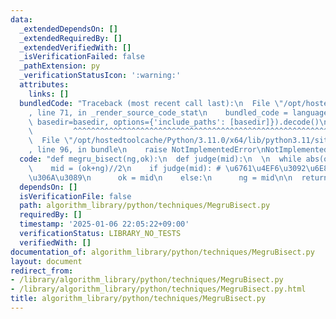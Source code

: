 ```yaml
---
data:
  _extendedDependsOn: []
  _extendedRequiredBy: []
  _extendedVerifiedWith: []
  _isVerificationFailed: false
  _pathExtension: py
  _verificationStatusIcon: ':warning:'
  attributes:
    links: []
  bundledCode: "Traceback (most recent call last):\n  File \"/opt/hostedtoolcache/Python/3.11.0/x64/lib/python3.11/site-packages/onlinejudge_verify/documentation/build.py\"\
    , line 71, in _render_source_code_stat\n    bundled_code = language.bundle(stat.path,\
    \ basedir=basedir, options={'include_paths': [basedir]}).decode()\n          \
    \         ^^^^^^^^^^^^^^^^^^^^^^^^^^^^^^^^^^^^^^^^^^^^^^^^^^^^^^^^^^^^^^^^^^^^^^^^^^^^^^^^^\n\
    \  File \"/opt/hostedtoolcache/Python/3.11.0/x64/lib/python3.11/site-packages/onlinejudge_verify/languages/python.py\"\
    , line 96, in bundle\n    raise NotImplementedError\nNotImplementedError\n"
  code: "def megru_bisect(ng,ok):\n  def judge(mid):\n  \n  while abs(ok-ng)>1:\n\
    \    mid = (ok+ng)//2\n    if judge(mid): # \u6761\u4EF6\u3092\u6E80\u305F\u3059\
    \u306A\u3089\n      ok = mid\n    else:\n      ng = mid\n\n  return ng,ok"
  dependsOn: []
  isVerificationFile: false
  path: algorithm_library/python/techniques/MegruBisect.py
  requiredBy: []
  timestamp: '2025-01-06 22:05:22+09:00'
  verificationStatus: LIBRARY_NO_TESTS
  verifiedWith: []
documentation_of: algorithm_library/python/techniques/MegruBisect.py
layout: document
redirect_from:
- /library/algorithm_library/python/techniques/MegruBisect.py
- /library/algorithm_library/python/techniques/MegruBisect.py.html
title: algorithm_library/python/techniques/MegruBisect.py
---
```


